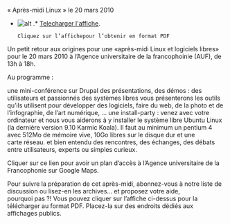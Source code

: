 
 « Après-midi Linux » le 20 mars 2010
* ![alt](https://raw.github.com/Dakarlug/site-datas/master/datas/20mars-miniature.png "") .*  [Telecharger l'affiche](https://raw.github.com/Dakarlug/site-datas/master/datas/20mars.pdf "").
    
      Cliquez sur l’affichepour l’obtenir en format PDF

Un petit retour aux origines pour une «après-midi Linux et logiciels libres» pour le 20 mars 2010 à l’Agence universitaire de la francophoinie (AUF), de 13h à 18h. 

Au programme :

une mini-conférence sur Drupal
des présentations, des démos : des utilisateurs et passionnés des systèmes libres vous présenterons les outils qu’ils utilisent pour développer des logiciels, faire du web, de la photo et de l’infographie, de l’art numérique, …
une install-party : venez avec votre ordinateur et nous vous aiderons à y installer le système libre Ubuntu Linux (la dernière version 9.10 Karmic Koala). Il faut au minimum un pentium 4 avec 512Mo de mémoire vive, 10Go libres sur le disque dur et une carte réseau.
et bien entendu des rencontres, des échanges, des débats entre utilisateurs, experts ou simples curieux.


Cliquer sur ce lien pour avoir un plan d’accès  à l’Agence universitaire de la Francophonie  sur Google Maps.

Pour suivre la préparation de cet après-midi, abonnez-vous à notre liste de discussion ou lisez-en les archives… et proposez votre aide, pourquoi pas ?!
Vous pouvez cliquer sur l’affiche ci-dessus pour la télécharger au format PDF. Placez-la sur des endroits dédiés aux affichages publics.

    
    
    



    



    



    



    



    



 
    
     